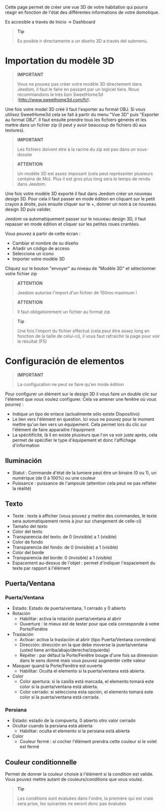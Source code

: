 Cette page permet de créer une vue 3D de votre habitation qui pourra réagir en fonction de l'état des différentes informations de votre domotique.

Es accesible a través de Inicio → Dashboard

> **Tip**
>
> Es posible ir directamente a un diseño 3D a través del submenú.

# Importation du modèle 3D

> **IMPORTANT**
>
> Vous ne pouvez pas créer votre modèle 3D directement dans Jeedom, il faut le faire en passant par un logiciel tiers. Nous recommandons le très bon SweetHome3d (http://www.sweethome3d.com/fr/).

Une fois votre model 3D créé il faut l'exporter au format OBJ. Si vous utilisez SweetHome3d cela se fait à partir du menu "Vue 3D" puis "Exporter au format OBJ". Il faut ensuite prendre tous les fichiers générés et les mettre dans un fichier zip (il peut y avoir beaucoup de fichiers dû aux textures).

> **IMPORTANT**
>
> Les fichiers doivent etre à la racine du zip est pas dans un sous-dossier

> **ATTENTION**
>
> Un modèle 3D est assez imposant (cela peut représenter plusieurs centaine de Mo). Plus il est gros plus long sera le temps de rendu dans Jeedom.

Une fois votre modèle 3D exporté il faut dans Jeedom créer un nouveau design 3D. Pour cela il faut passer en mode édition en cliquant sur le petit crayon à droite, puis ensuite cliquer sur le +, donner un nom à ce nouveau design 3D puis valider.

Jeedom va automatiquement passer sur le nouveau design 3D, il faut repasser en mode édition et cliquer sur les petites roues crantées.

Vous pouvez à partir de cette écran :

- Cambiar el nombre de su diseño
- Añadir un código de acceso
- Seleccione un icono
- Importer votre modèle 3D

Cliquez sur le bouton "envoyer" au niveau de "Modèle 3D" et sélectionner votre fichier zip

> **ATTENTION**
>
> Jeedom autorise l'import d'un fichier de 150mo maximum !

> **ATTENTION**
>
> Il faut obligatoirement un fichier au format zip

> **Tip**
>
> Une fois l'import du fichier effectué (cela peut être assez long en fonction de la taille de celui-ci), il vous faut rafraichir la page pour voir le résultat (F5)


# Configuración de elementos

> **IMPORTANT**
>
> La configuration ne peut se faire qu'en mode édition

Pour configurer un élément sur le design 3D il vous faire un double clic sur l'élément que vous voulez configurer. Cela va amener une fenêtre où vous pourrez :

- Indique un tipo de enlace (actualmente sólo existe Dispositivo)
- Le lien vers l'élément en question. Ici vous ne pouvez pour le moment mettre qu'un lien vers un équipement. Cela permet lors du clic sur l'élément de faire apparaitre l'équipment
- La spécitificité, là il en existe plusieurs que l'on va voir juste après, cela permet de spécifier le type d'équipement et donc l'affichage d'information

## Iluminación

- Statut : Commande d'état de la lumiere peut être un binaire (0 ou 1), un numérique (de 0 à 100%) ou une couleur
- Puissance : puissance de l'ampoule (attention cela peut ne pas refléter la réalité)

## Texto

- Texte : texte à afficher (vous pouvez y mettre des commandes, le texte sera automatiquement remis à jour sur changement de celle-ci)
- Tamaño del texto
- Color del texto
- Transparencia del texto: de 0 (invisible) a 1 (visible)
- Color de fondo
- Transparencia del fondo: de 0 (invisible) a 1 (visible)
- Color del borde
- Transparencia del borde: 0 (invisible) a 1 (visible)
- Espacement au-dessus de l'objet : permet d'indiquer l'espacement du texte par rapport à l'élément

## Puerta/Ventana

### Puerta/Ventana

- Estado: Estado de puerta/ventana, 1 cerrado y 0 abierto
- Rotación
    - Habilitar: activa la rotación puerta/ventana al abrir
    - Ouverture : le mieux est de tester pour que cela corresponde à votre Porte/Fenêtre
- Traslación
    - Activar: activa la traslación al abrir (tipo Puerta/Ventana corredera)
    - Dirección: dirección en la que debe moverse la puerta/ventana (usted tiene arriba/abajo/derecha/izquierda)
    - Répéter : par défaut la Porte/Fenêtre bouge d'une fois sa dimension dans le sens donné mais vous pouvez augmenter cette valeur
- Masquer quand la Porte/Fenêtre est ouverte
    - Habilitar: Oculta el elemento si la puerta/ventana está abierta.
- Color
    - Color apertura: si la casilla está marcada, el elemento tomará este color si la puerta/ventana está abierta.
    - Color cerrado: si selecciona esta opción, el elemento tomará este color si la puerta/ventana está cerrada.

### Persiana

- Estado: estado de la compuerta, 0 abierto otro valor cerrado
- Ocultar cuando la persiana está abierta
    - Habilitar: oculta el elemento si la persiana está abierta
- Color
    - Couleur fermé : si cocher l'élément prendra cette couleur si le volet est fermé

## Couleur conditionnelle

Permet de donner la couleur choisie à l'élément si la condition est valide. Vous pouvez mettre autant de couleurs/conditions que vous voulez.

> **Tip**
>
> Les conditions sont évaluées dans l'ordre, la première qui est vraie sera prise, les suivantes ne seront donc pas évaluées
